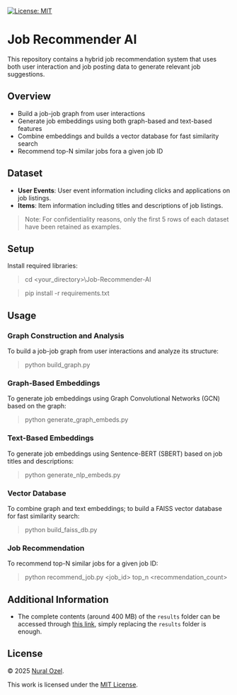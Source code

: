 [![License: MIT][mit-shield]](./LICENSE)

# Job Recommender AI
This repository contains a hybrid job recommendation system that uses both user interaction and job posting data to generate relevant job suggestions.

## Overview
- Build a job-job graph from user interactions
- Generate job embeddings using both graph-based and text-based features
- Combine embeddings and builds a vector database for fast similarity search
- Recommend top-N similar jobs fora a given job ID

## Dataset
- **User Events**: User event information including clicks and applications on job listings.
- **Items**: Item information including titles and descriptions of job listings.

> Note: For confidentiality reasons, only the first 5 rows of each dataset have been retained as examples.

## Setup
Install required libraries:

> cd <your_directory>\Job-Recommender-AI

> pip install -r requirements.txt

## Usage

### Graph Construction and Analysis
To build a job-job graph from user interactions and analyze its structure:

> python build_graph.py

### Graph-Based Embeddings
To generate job embeddings using Graph Convolutional Networks (GCN) based on the graph:

> python generate_graph_embeds.py

### Text-Based Embeddings
To generate job embeddings using Sentence-BERT (SBERT) based on job titles and descriptions:

> python generate_nlp_embeds.py

### Vector Database
To combine graph and text embeddings; to build a FAISS vector database for fast similarity search:

> python build_faiss_db.py

### Job Recommendation
To recommend top-N similar jobs for a given job ID:

> python recommend_job.py <job_id> top_n <recommendation_count>

## Additional Information
- The complete contents (around 400 MB) of the `results` folder can be accessed through [this link](https://drive.google.com/drive/folders/1sMs2LKjlKbzhQJwgsMxxYo3-e0dvupFX?usp=sharing), simply replacing the `results` folder is enough.

## License
© 2025 [Nural Ozel](https://github.com/tfb-sv).

This work is licensed under the [MIT License](./LICENSE).

[cc-by]: https://creativecommons.org/licenses/by/4.0/
[mit-shield]: https://img.shields.io/badge/License-MIT-yellow.svg
